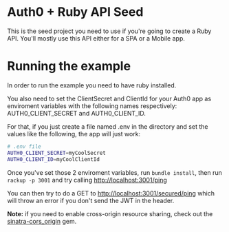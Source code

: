 # Auth0 + Ruby API Seed

This is the seed project you need to use if you're going to create a Ruby API. You'll mostly use this API either for a SPA or a Mobile app.

# Running the example

In order to run the example you need to have ruby installed.

You also need to set the ClientSecret and ClientId for your Auth0 app as enviroment variables with the following names respectively: AUTH0_CLIENT_SECRET and AUTH0_CLIENT_ID.

For that, if you just create a file named .env in the directory and set the values like the following, the app will just work:

````bash
# .env file
AUTH0_CLIENT_SECRET=myCoolSecret
AUTH0_CLIENT_ID=myCoolClientId
````

Once you've set those 2 enviroment variables, run `bundle install`, then run `rackup -p 3001` and try calling [http://localhost:3001/ping](http://localhost:3001/ping)

You can then try to do a GET to [http://localhost:3001/secured/ping](http://localhost:3001/secured/ping) which will throw an error if you don't send the JWT in the header.

__Note:__ if you need to enable cross-origin resource sharing, check out the [sinatra-cors_origin](
https://github.com/britg/sinatra-cross_origin) gem.
